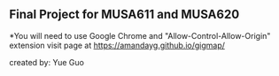 ## Final Project for MUSA611 and MUSA620
*You will need to use Google Chrome and "Allow-Control-Allow-Origin" extension
visit page at https://amandayg.github.io/gigmap/

created by: Yue Guo
